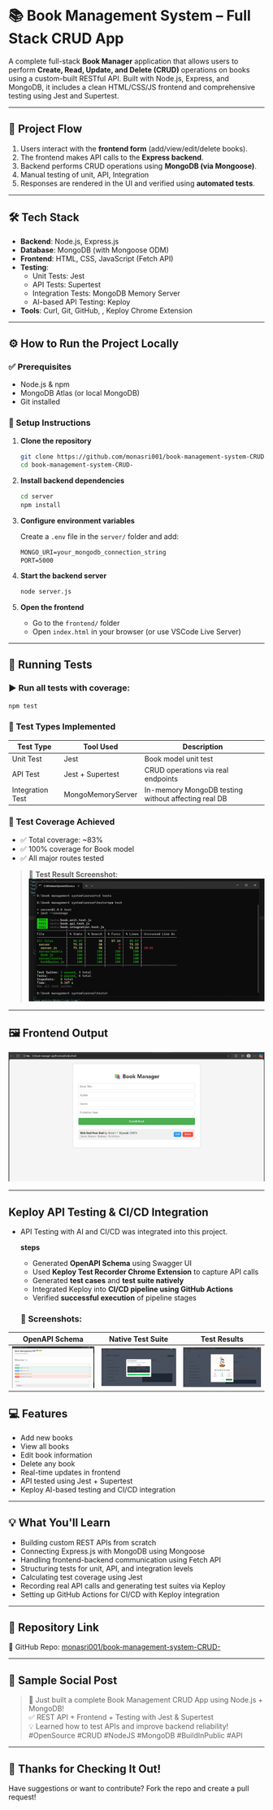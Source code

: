 
# 📚 Book Management System – Full Stack CRUD App

A complete full-stack **Book Manager** application that allows users to perform **Create, Read, Update, and Delete (CRUD)** operations on books using a custom-built RESTful API. Built with Node.js, Express, and MongoDB, it includes a clean HTML/CSS/JS frontend and comprehensive testing using Jest and Supertest.

---

## 🚀 Project Flow

1. Users interact with the **frontend form** (add/view/edit/delete books).
2. The frontend makes API calls to the **Express backend**.
3. Backend performs CRUD operations using **MongoDB (via Mongoose)**.
4. Manual testing of unit, API, Integration
5. Responses are rendered in the UI and verified using **automated tests**.

---

## 🛠️ Tech Stack

- **Backend**: Node.js, Express.js
- **Database**: MongoDB (with Mongoose ODM)
- **Frontend**: HTML, CSS, JavaScript (Fetch API)
- **Testing**:
  - Unit Tests: Jest
  - API Tests: Supertest
  - Integration Tests: MongoDB Memory Server
  - AI-based API Testing: Keploy
- **Tools**: Curl, Git, GitHub, , Keploy Chrome Extension

---

## ⚙️ How to Run the Project Locally

### ✅ Prerequisites

- Node.js & npm
- MongoDB Atlas (or local MongoDB)
- Git installed

### 🔧 Setup Instructions

1. **Clone the repository**
   ```bash
   git clone https://github.com/monasri001/book-management-system-CRUD-.git
   cd book-management-system-CRUD-
   ```

2. **Install backend dependencies**
   ```bash
   cd server
   npm install
   ```

3. **Configure environment variables**

   Create a `.env` file in the `server/` folder and add:
   ```env
   MONGO_URI=your_mongodb_connection_string
   PORT=5000
   ```

4. **Start the backend server**
   ```bash
   node server.js
   ```

5. **Open the frontend**

   - Go to the `frontend/` folder
   - Open `index.html` in your browser (or use VSCode Live Server)

---

## 🧪 Running Tests

### ▶️ Run all tests with coverage:
```bash
npm test
```

### 🔬 Test Types Implemented

| Test Type       | Tool Used           | Description                                  |
|------------------|---------------------|----------------------------------------------|
| Unit Test        | Jest                | Book model unit test                         |
| API Test         | Jest + Supertest    | CRUD operations via real endpoints           |
| Integration Test | MongoMemoryServer   | In-memory MongoDB testing without affecting real DB |

### 🧾 Test Coverage Achieved

- ✅ Total coverage: ~83%
- ✅ 100% coverage for Book model
- ✅ All major routes tested

> 📸 **Test Result Screenshot:**
![Test Output](https://github.com/monasri001/book-management-system-CRUD-/blob/main/assets/testing%20output.png)

---

## 🖼️ Frontend Output

![Frontend UI](https://github.com/monasri001/book-management-system-CRUD-/blob/main/assets/frontend%20output.png)

---
## Keploy API Testing & CI/CD Integration
- API Testing with AI and CI/CD was integrated into this project.

  **steps**
  -  Generated **OpenAPI Schema** using Swagger UI
  -  Used **Keploy Test Recorder Chrome Extension** to capture API calls
  - Generated **test cases** and **test suite natively**
  - Integrated Keploy into **CI/CD pipeline using GitHub Actions**
  - Verified **successful execution** of pipeline stages

  ### 📸 Screenshots:

| OpenAPI Schema | Native Test Suite | Test Results |
|----------------|-------------------|--------------|
| ![OpenAPI Schema](https://github.com/monasri001/book-management-system-CRUD-/blob/main/assets/openapi%20schema.png) | ![Test Suite](https://github.com/monasri001/book-management-system-CRUD-/blob/main/assets/test%20suite%20native.png) | ![Test Result](https://github.com/monasri001/book-management-system-CRUD-/blob/main/assets/test.png) |

## 💻 Features

- Add new books
- View all books
- Edit book information
- Delete any book
- Real-time updates in frontend
- API tested using Jest + Supertest
- Keploy AI-based testing and CI/CD integration

---

## 💡 What You'll Learn

- Building custom REST APIs from scratch
- Connecting Express.js with MongoDB using Mongoose
- Handling frontend-backend communication using Fetch API
- Structuring tests for unit, API, and integration levels
- Calculating test coverage using Jest
- Recording real API calls and generating test suites via Keploy
- Setting up GitHub Actions for CI/CD with Keploy integration

---

## 🔗 Repository Link

📂 GitHub Repo: [monasri001/book-management-system-CRUD-](https://github.com/monasri001/book-management-system-CRUD-)

---

## 🧵 Sample Social Post

> 🚀 Just built a complete Book Management CRUD App using Node.js + MongoDB!  
> ✅ REST API + Frontend + Testing with Jest & Supertest  
> 💡 Learned how to test APIs and improve backend reliability!  
> #OpenSource #CRUD #NodeJS #MongoDB #BuildInPublic #API

---

## 🙌 Thanks for Checking It Out!

Have suggestions or want to contribute? Fork the repo and create a pull request!
